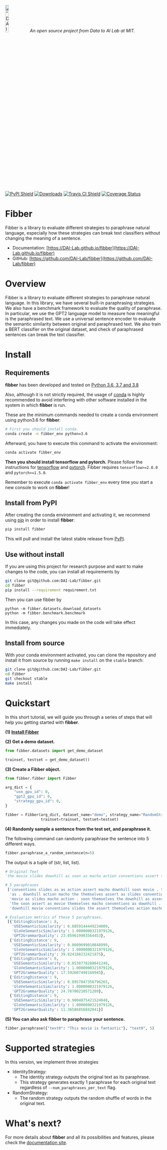 <p align="left">
<img width=15% src="https://dai.lids.mit.edu/wp-content/uploads/2018/06/Logo_DAI_highres.png" alt=“DAI-Lab” />
<i>An open source project from Data to AI Lab at MIT.</i>
</p>

<!-- Uncomment these lines after releasing the package to PyPI for version and downloads badges -->
[![PyPI Shield](https://img.shields.io/pypi/v/fibber.svg)](https://pypi.python.org/pypi/fibber)
[![Downloads](https://pepy.tech/badge/fibber)](https://pepy.tech/project/fibber)
[![Travis CI Shield](https://travis-ci.org/DAI-Lab/fibber.svg?branch=stable&status=started)](https://travis-ci.org/DAI-Lab/fibber)
[![Coverage Status](https://codecov.io/gh/DAI-Lab/fibber/branch/master/graph/badge.svg)](https://codecov.io/gh/DAI-Lab/fibber)


# Fibber

Fibber is a library to evaluate different strategies to paraphrase natural language, especially how these strategies can break text classifiers without changing the meaning of a sentence.

- Documentation: [https://DAI-Lab.github.io/fibber](https://DAI-Lab.github.io/fibber)
- GitHub: [https://github.com/DAI-Lab/fibber](https://github.com/DAI-Lab/fibber)

# Overview

Fibber is a library to evaluate different strategies to paraphrase natural language. In this library, we have several built-in paraphrasing strategies. We also have a benchmark framework to evaluate the quality of paraphrase. In particular, we use the GPT2 language model to measure how meaningful is the paraphrased text. We use a universal sentence encoder to evaluate the semantic similarity between original and paraphrased text. We also train a BERT classifier on the original dataset, and check of paraphrased sentences can break the text classifier.

# Install

## Requirements

**fibber** has been developed and tested on [Python 3.6, 3.7 and 3.8](https://www.python.org/downloads/)

Also, although it is not strictly required, the usage of [conda](https://docs.conda.io/en/latest/miniconda.html)
is highly recommended to avoid interfering with other software installed in the system
in which **fibber** is run.

These are the minimum commands needed to create a conda environment using python3.6 for **fibber**:

```bash
# First you should install conda.
conda create -n fibber_env python=3.6
```

Afterward, you have to execute this command to activate the environment:

```bash
conda activate fibber_env
```

**Then you should install tensorflow and pytorch.** Please follow the instructions for [tensorflow](https://www.tensorflow.org/install) and [pytorch](https://pytorch.org). Fibber requires `tensorflow>=2.0.0` and `pytorch>=1.5.0`.


Remember to execute `conda activate fibber_env` every time you start a new console to work on **fibber**!



## Install from PyPI

After creating the conda environment and activating it, we recommend using
[pip](https://pip.pypa.io/en/stable/) in order to install **fibber**:

```bash
pip install fibber
```

This will pull and install the latest stable release from [PyPI](https://pypi.org/).

## Use without install

If you are using this project for research purpose and want to make changes to the code,
you can install all requirements by

```bash
git clone git@github.com:DAI-Lab/fibber.git
cd fibber
pip install --requirement requirement.txt
```

Then you can use fibber by

```base
python -m fibber.datasets.download_datasets
python -m fibber.benchmark.benchmark
```

In this case, any changes you made on the code will take effect immediately.


## Install from source

With your conda environment activated, you can clone the repository and install it from
source by running `make install` on the `stable` branch:

```bash
git clone git@github.com:DAI-Lab/fibber.git
cd fibber
git checkout stable
make install
```


# Quickstart

In this short tutorial, we will guide you through a series of steps that will help you
getting started with **fibber**.

**(1) [Install Fibber](#Install)**

**(2) Get a demo dataset.**

```python
from fibber.datasets import get_demo_dataset

trainset, testset = get_demo_dataset()
```

**(3) Create a Fibber object.**

```python
from fibber.fibber import Fibber

arg_dict = {
    "use_gpu_id": 0,
    "gpt2_gpu_id": 0,
    "strategy_gpu_id": 0,
}

fibber = Fibber(arg_dict, dataset_name="demo", strategy_name="RandomStrategy",
                trainset=trainset, testset=testset)
```

**(4) Randomly sample a sentence from the test set, and paraphrase it.**

The following command can randomly paraphrase the sentence into 5 different ways.

```python
fibber.paraphrase_a_random_sentence(n=5)
```

The output is a tuple of (str, list, list).

```python
# Original Text
'the movie slides downhill as soon as macho action conventions assert themselves .'

# 5 paraphrases
 ['conventions slides as as action assert macho downhill soon movie . the themselves',
  'as . downhill action macho the themselves assert as slides conventions soon movie',
  'movie as slides macho action . soon themselves the downhill as assert conventions',
  'the soon assert as movie themselves macho conventions as downhill . action slides',
  'downhill movie conventions slides the assert themselves action macho as as . soon'],

# Evaluation metrics of these 5 paraphrases.
 [{'EditingDistance': 8,
   'USESemanticSimilarity': 0.8859144449234009,
   'GloVeSemanticSimilarity': 1.0000000321979126,
   'GPT2GrammarQuality': 23.059619903564453},
  {'EditingDistance': 9,
   'USESemanticSimilarity': 0.8609699010848999,
   'GloVeSemanticSimilarity': 1.0000000321979126,
   'GPT2GrammarQuality': 39.824188232421875},
  {'EditingDistance': 8,
   'USESemanticSimilarity': 0.8530778288841248,
   'GloVeSemanticSimilarity': 1.0000000321979126,
   'GPT2GrammarQuality': 17.592607498168945},
  {'EditingDistance': 9,
   'USESemanticSimilarity': 0.8957847356796265,
   'GloVeSemanticSimilarity': 1.0000000321979126,
   'GPT2GrammarQuality': 24.76700210571289},
  {'EditingDistance': 9,
   'USESemanticSimilarity': 0.9004875421524048,
   'GloVeSemanticSimilarity': 1.0000000321979126,
   'GPT2GrammarQuality': 11.36586856842041}]
```

**(5) You can also ask fibber to paraphrase your sentence.**


```python
fibber.paraphrase({"text0": "This movie is fantastic"}, "text0", 5)
```



# Supported strategies

In this version, we implement three strategies

- IdentityStrategy:
	- The identity strategy outputs the original text as its paraphrase.
	- This strategy generates exactly 1 paraphrase for each original text regardless of `--num_paraphrases_per_text` flag.
- RandomStrategy:
	- The random strategy outputs the random shuffle of words in the original text.



# What's next?

For more details about **fibber** and all its possibilities
and features, please check the [documentation site](
https://DAI-Lab.github.io/fibber/).
